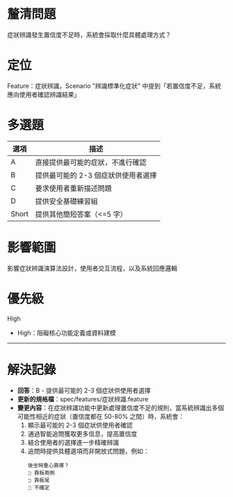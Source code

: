 # 釐清問題

症狀辨識發生置信度不足時，系統會採取什麼具體處理方式？

# 定位

Feature：症狀辨識，Scenario "辨識標準化症狀" 中提到「若置信度不足，系統應向使用者確認辨識結果」

# 多選題

| 選項 | 描述 |
|--------|-------------|
| A | 直接提供最可能的症狀，不進行確認 |
| B | 提供最可能的 2-3 個症狀供使用者選擇 |
| C | 要求使用者重新描述問題 |
| D | 提供安全基礎練習組 |
| Short | 提供其他簡短答案（<=5 字）|

# 影響範圍

影響症狀辨識演算法設計，使用者交互流程，以及系統回應邏輯

# 優先級

High
- High：阻礙核心功能定義或資料建模

---

# 解決記錄

- **回答**：B - 提供最可能的 2-3 個症狀供使用者選擇
- **更新的規格檔**：spec/features/症狀辨識.feature
- **變更內容**：在症狀辨識功能中更新處理置信度不足的規則，當系統辨識出多個可能性相近的症狀（置信度都在 50-80% 之間）時，系統會：
  1. 顯示最可能的 2-3 個症狀供使用者確認
  2. 通過智能追問獲取更多信息，提高置信度
  3. 結合使用者的選擇進一步精確辨識
  4. 追問時提供具體選項而非開放式問題，例如：
     ```
     後坐時重心靠哪？
     □ 靠板兩側
     □ 靠板尾
     □ 不確定
     ```
